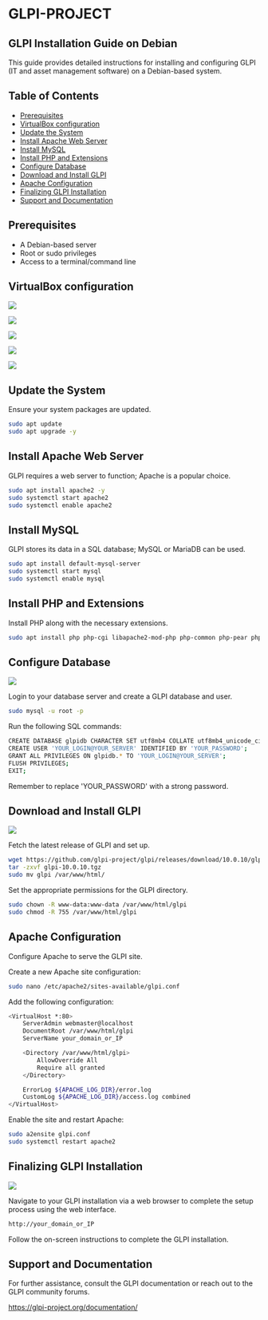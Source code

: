 # GLPI-PROJECT

## GLPI Installation Guide on Debian

This guide provides detailed instructions for installing and configuring GLPI (IT and asset management software) on a Debian-based system.

## Table of Contents

- [Prerequisites](#prerequisites)
- [VirtualBox configuration](#virtualbox-configuration)
- [Update the System](#update-the-system)
- [Install Apache Web Server](#install-apache-web-server)
- [Install MySQL](#install-mysql)
- [Install PHP and Extensions](#install-php-and-extensions)
- [Configure Database](#configure-database)
- [Download and Install GLPI](#download-and-install-glpi)
- [Apache Configuration](#apache-configuration)
- [Finalizing GLPI Installation](#finalizing-glpi-installation)
- [Support and Documentation](#support-and-documentation)

## Prerequisites

- A Debian-based server
- Root or sudo privileges
- Access to a terminal/command line


## VirtualBox configuration

![](https://github.com/Skunsara/GLPI-PROJECT/blob/main/Screenshots/1.png)

![](https://github.com/Skunsara/GLPI-PROJECT/blob/main/Screenshots/2.png)

![](https://github.com/Skunsara/GLPI-PROJECT/blob/main/Screenshots/3.png)

![](https://github.com/Skunsara/GLPI-PROJECT/blob/main/Screenshots/4.png)

![](https://github.com/Skunsara/GLPI-PROJECT/blob/main/Screenshots/5.png)



## Update the System

Ensure your system packages are updated.

```sh
sudo apt update
sudo apt upgrade -y
```

## Install Apache Web Server

GLPI requires a web server to function; Apache is a popular choice.

```sh
sudo apt install apache2 -y
sudo systemctl start apache2
sudo systemctl enable apache2
```

## Install MySQL

GLPI stores its data in a SQL database; MySQL or MariaDB can be used.

```sh
sudo apt install default-mysql-server
sudo systemctl start mysql
sudo systemctl enable mysql
```

## Install PHP and Extensions

Install PHP along with the necessary extensions.

```sh
sudo apt install php php-cgi libapache2-mod-php php-common php-pear php-mbstring php-gd php-intl php-mysql php-ldap php-apcu php-xmlrpc php-imap php-curl php-zip php-xml php-cli php-symfony-polyfill-intl-idn -y
```

## Configure Database
![](https://github.com/Skunsara/GLPI-PROJECT/blob/main/Screenshots/9.png)

Login to your database server and create a GLPI database and user.

```sh
sudo mysql -u root -p
```

Run the following SQL commands:

```sh
CREATE DATABASE glpidb CHARACTER SET utf8mb4 COLLATE utf8mb4_unicode_ci;
CREATE USER 'YOUR_LOGIN@YOUR_SERVER' IDENTIFIED BY 'YOUR_PASSWORD';
GRANT ALL PRIVILEGES ON glpidb.* TO 'YOUR_LOGIN@YOUR_SERVER';
FLUSH PRIVILEGES;
EXIT;
```
Remember to replace 'YOUR_PASSWORD' with a strong password.

## Download and Install GLPI
![](https://github.com/Skunsara/GLPI-PROJECT/blob/main/Screenshots/Capture%20d'%C3%A9cran%202023-11-24%20000329.png)

Fetch the latest release of GLPI and set up.

```sh
wget https://github.com/glpi-project/glpi/releases/download/10.0.10/glpi-10.0.10.tgz
tar -zxvf glpi-10.0.10.tgz
sudo mv glpi /var/www/html/
```

Set the appropriate permissions for the GLPI directory.

```sh
sudo chown -R www-data:www-data /var/www/html/glpi
sudo chmod -R 755 /var/www/html/glpi
```

## Apache Configuration

Configure Apache to serve the GLPI site.

Create a new Apache site configuration:

```sh
sudo nano /etc/apache2/sites-available/glpi.conf
```

Add the following configuration:

```sh
<VirtualHost *:80>
    ServerAdmin webmaster@localhost
    DocumentRoot /var/www/html/glpi
    ServerName your_domain_or_IP

    <Directory /var/www/html/glpi>
        AllowOverride All
        Require all granted
    </Directory>

    ErrorLog ${APACHE_LOG_DIR}/error.log
    CustomLog ${APACHE_LOG_DIR}/access.log combined
</VirtualHost>
```
Enable the site and restart Apache:

```sh
sudo a2ensite glpi.conf
sudo systemctl restart apache2
```

## Finalizing GLPI Installation

![](https://github.com/Skunsara/GLPI-PROJECT/blob/main/Screenshots/12.png)

Navigate to your GLPI installation via a web browser to complete the setup process using the web interface.

```sh
http://your_domain_or_IP

```

Follow the on-screen instructions to complete the GLPI installation.

## Support and Documentation

For further assistance, consult the GLPI documentation or reach out to the GLPI community forums.

https://glpi-project.org/documentation/
